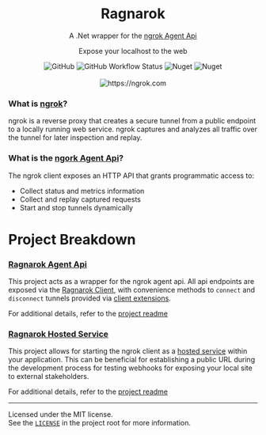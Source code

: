 <div align="center">
    <h1> Ragnarok </h1>
	<p> A .Net wrapper for the <a href="https://ngrok.com/docs#client-api">ngrok Agent Api</a></p>
	<p>Expose your localhost to the web</p>
	
![GitHub](https://img.shields.io/github/license/0phois/Ragnarok?style=flat-square)
![GitHub Workflow Status](https://img.shields.io/github/workflow/status/0phois/Ragnarok/Nuget%20Publish?style=flat-square)
![Nuget](https://img.shields.io/nuget/v/Ragnarok.AgentApi?color=teal&label=Agent%20Api&style=flat-square)
![Nuget](https://img.shields.io/nuget/v/Ragnarok.HostedService?color=teal&label=HostedService&style=flat-square)
</br>
</br>
    <img src="https://ngrok.com/static/img/overview.png" alt="https://ngrok.com">
</div>

### What is [ngrok](https://ngrok.com)?
ngrok is a reverse proxy that creates a secure tunnel from a public endpoint to a locally running web service.
ngrok captures and analyzes all traffic over the tunnel for later inspection and replay.  

### What is the [ngork Agent Api](https://ngrok.com/docs#client-api)? 
The ngrok client exposes an HTTP API that grants programmatic access to:
 * Collect status and metrics information
 * Collect and replay captured requests
 * Start and stop tunnels dynamically     
     
     
 # Project Breakdown
 
 ### [Ragnarok Agent Api](https://github.com/0phois/Ragnarok/tree/master/src/Ragnarok.AgentApi)
 This project acts as a wrapper for the ngrok agent api. All api endpoints are exposed via the [Ragnarok Client](https://github.com/0phois/Ragnarok/blob/master/src/Ragnarok.AgentApi/Client/RagnarokClient.Requests.cs), with convenience methods to `connect` and `disconnect` tunnels provided via [client extensions](https://github.com/0phois/Ragnarok/blob/master/src/Ragnarok.AgentApi/Helpers/Extensions/RagnorokClientExtensions.cs).   
 
 For additional details, refer to the [project readme](https://github.com/0phois/Ragnarok/tree/master/src/Ragnarok.AgentApi) 
 
 ### [Ragnarok Hosted Service](https://github.com/0phois/Ragnarok/tree/master/src/Ragnarok.HostedService)
 This project allows for starting the ngrok client as a [hosted service](https://docs.microsoft.com/en-us/dotnet/api/microsoft.extensions.hosting.ihostedservice?view=dotnet-plat-ext-5.0) within your application. This can be beneficial for establishing a public URL during the development process for testing webhooks for exposing your local site to external stakeholders.  
 
 For additional details, refer to the [project readme](https://github.com/0phois/Ragnarok/tree/master/src/Ragnarok.HostedService)   

* * *

Licensed under the MIT license.  
See the [`LICENSE`](https://github.com/0phois/Ragnarok/blob/master/LICENSE) in the project root for more information.
